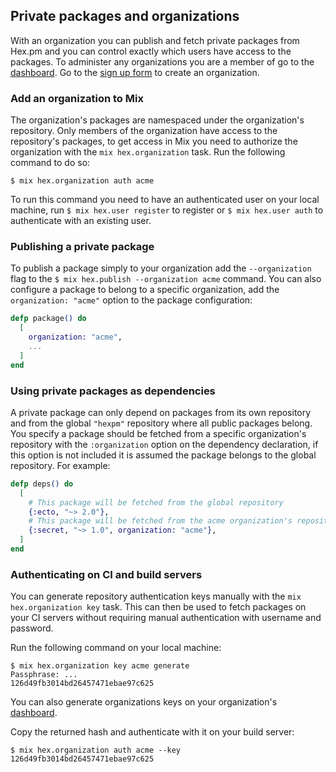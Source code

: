 ## Private packages and organizations

With an organization you can publish and fetch private packages from Hex.pm and you can control exactly which users have access to the packages. To administer any organizations you are a member of go to the [dashboard](/dashboard). Go to the [sign up form](/dashboard/orgs) to create an organization.

### Add an organization to Mix

The organization's packages are namespaced under the organization's repository. Only members of the organization have access to the repository's packages, to get access in Mix you need to authorize the organization with the `mix hex.organization` task. Run the following command to do so:

```nohighlight
$ mix hex.organization auth acme
```

To run this command you need to have an authenticated user on your local machine, run `$ mix hex.user register` to register or `$ mix hex.user auth` to authenticate with an existing user.

### Publishing a private package

To publish a package simply to your organization add the `--organization` flag to the `$ mix hex.publish --organization acme` command. You can also configure a package to belong to a specific organization, add the `organization: "acme"` option to the package configuration:

```elixir
defp package() do
  [
    organization: "acme",
    ...
  ]
end
```

### Using private packages as dependencies

A private package can only depend on packages from its own repository and from the global `"hexpm"` repository where all public packages belong. You specify a package should be fetched from a specific organization's repository with the `:organization` option on the dependency declaration, if this option is not included it is assumed the package belongs to the global repository. For example:

```elixir
defp deps() do
  [
    # This package will be fetched from the global repository
    {:ecto, "~> 2.0"},
    # This package will be fetched from the acme organization's repository
    {:secret, "~> 1.0", organization: "acme"},
  ]
end
```

### Authenticating on CI and build servers

You can generate repository authentication keys manually with the `mix hex.organization key` task. This can then be used to fetch packages on your CI servers without requiring manual authentication with username and password.

Run the following command on your local machine:

```nohighlight
$ mix hex.organization key acme generate
Passphrase: ...
126d49fb3014bd26457471ebae97c625
```

You can also generate organizations keys on your organization's [dashboard](/dashboard).

Copy the returned hash and authenticate with it on your build server:

```nohighlight
$ mix hex.organization auth acme --key 126d49fb3014bd26457471ebae97c625
```
